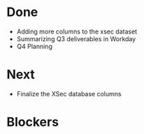 # Done
* Adding more columns to the xsec dataset
* Summarizing Q3 deliverables in Workday
* Q4 Planning

# Next
* Finalize the XSec database columns

# Blockers

